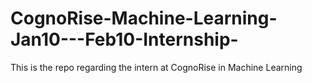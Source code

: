 # CognoRise-Machine-Learning-Jan10---Feb10-Internship-
This is the repo regarding the intern at CognoRise in Machine Learning 
